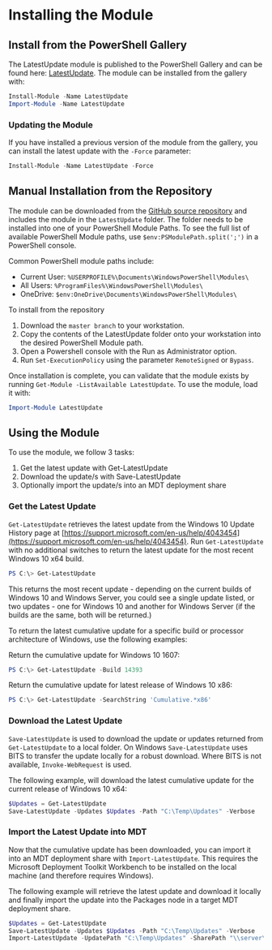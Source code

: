 # Installing the Module

## Install from the PowerShell Gallery

The LatestUpdate module is published to the PowerShell Gallery and can be found here: [LatestUpdate](https://www.powershellgallery.com/packages/LatestUpdate/). The module can be installed from the gallery with:

```powershell
Install-Module -Name LatestUpdate
Import-Module -Name LatestUpdate
```

### Updating the Module

If you have installed a previous version of the module from the gallery, you can install the latest update with the `-Force` parameter:

```powershell
Install-Module -Name LatestUpdate -Force
```

## Manual Installation from the Repository

The module can be downloaded from the [GitHub source repository](https://github.com/aaronparker/LatestUpdate) and includes the module in the `LatestUpdate` folder. The folder needs to be installed into one of your PowerShell Module Paths. To see the full list of available PowerShell Module paths, use `$env:PSModulePath.split(';')` in a PowerShell console.

Common PowerShell module paths include:

* Current User: `%USERPROFILE%\Documents\WindowsPowerShell\Modules\`
* All Users: `%ProgramFiles%\WindowsPowerShell\Modules\`
* OneDrive: `$env:OneDrive\Documents\WindowsPowerShell\Modules\`

To install from the repository

1. Download the `master branch` to your workstation.
2. Copy the contents of the LatestUpdate folder onto your workstation into the desired PowerShell Module path.
3. Open a Powershell console with the Run as Administrator option.
4. Run `Set-ExecutionPolicy` using the parameter `RemoteSigned` or `Bypass`.

Once installation is complete, you can validate that the module exists by running `Get-Module -ListAvailable LatestUpdate`. To use the module, load it with:

```powershell
Import-Module LatestUpdate
```

## Using the Module

To use the module, we follow 3 tasks:

1. Get the latest update with Get-LatestUpdate
2. Download the update/s with Save-LatestUpdate
3. Optionally import the update/s into an MDT deployment share

### Get the Latest Update

`Get-LatestUpdate` retrieves the latest update from the Windows 10 Update History page at [https://support.microsoft.com/en-us/help/4043454](https://support.microsoft.com/en-us/help/4043454). Run `Get-LatestUpdate` with no additional switches to return the latest update for the most recent Windows 10 x64 build.

```powershell
PS C:\> Get-LatestUpdate
```

This returns the most recent update - depending on the current builds of Windows 10 and Windows Server, you could see a single update listed, or two updates - one for Windows 10 and another for Windows Server (if the builds are the same, both will be returned.)

To return the latest cumulative update for a specific build or processor architecture of Windows, use the following examples:

Return the cumulative update for Windows 10 1607:

```powershell
PS C:\> Get-LatestUpdate -Build 14393
```

Return the cumulative update for latest release of Windows 10 x86:

```powershell
PS C:\> Get-LatestUpdate -SearchString 'Cumulative.*x86'
```

### Download the Latest Update

`Save-LatestUpdate` is used to download the update or updates returned from `Get-LatestUpdate` to a local folder. On Windows `Save-LatestUpdate` uses BITS to transfer the update locally for a robust download. Where BITS is not available, `Invoke-WebRequest` is used.

The following example, will download the latest cumulative update for the current release of Windows 10 x64:

```powershell
$Updates = Get-LatestUpdate
Save-LatestUpdate -Updates $Updates -Path "C:\Temp\Updates" -Verbose
```

### Import the Latest Update into MDT

Now that the cumulative update has been downloaded, you can import it into an MDT deployment share with `Import-LatestUpdate`. This requires the Microsoft Deployment Toolkit Workbench to be installed on the local machine (and therefore requires Windows).

The following example will retrieve the latest update and download it locally and finally import the update into the Packages node in a target MDT deployment share.

```powershell
$Updates = Get-LatestUpdate
Save-LatestUpdate -Updates $Updates -Path "C:\Temp\Updates" -Verbose
Import-LatestUpdate -UpdatePath "C:\Temp\Updates" -SharePath "\\server\share"
```
